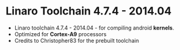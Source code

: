Linaro Toolchain 4.7.4 - 2014.04
================

- Linaro toolchain 4.7.4 - 2014.04 - for compiling android **kernels**.
- Optimized for **Cortex-A9** processors
- Credits to Christopher83 for the prebuilt toolchain
